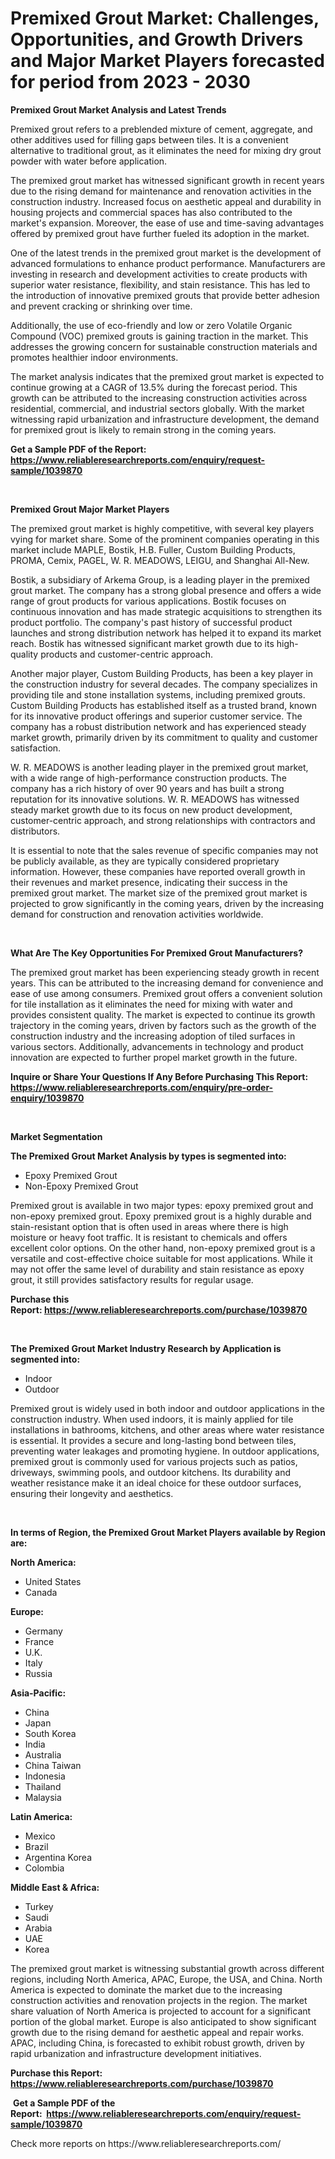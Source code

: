<p><h1>Premixed Grout Market: Challenges, Opportunities, and Growth Drivers and Major Market Players forecasted for period from 2023 - 2030</h1></p><p><strong>Premixed Grout Market Analysis and Latest Trends</strong></p>
<p><p>Premixed grout refers to a preblended mixture of cement, aggregate, and other additives used for filling gaps between tiles. It is a convenient alternative to traditional grout, as it eliminates the need for mixing dry grout powder with water before application.</p><p>The premixed grout market has witnessed significant growth in recent years due to the rising demand for maintenance and renovation activities in the construction industry. Increased focus on aesthetic appeal and durability in housing projects and commercial spaces has also contributed to the market's expansion. Moreover, the ease of use and time-saving advantages offered by premixed grout have further fueled its adoption in the market.</p><p>One of the latest trends in the premixed grout market is the development of advanced formulations to enhance product performance. Manufacturers are investing in research and development activities to create products with superior water resistance, flexibility, and stain resistance. This has led to the introduction of innovative premixed grouts that provide better adhesion and prevent cracking or shrinking over time.</p><p>Additionally, the use of eco-friendly and low or zero Volatile Organic Compound (VOC) premixed grouts is gaining traction in the market. This addresses the growing concern for sustainable construction materials and promotes healthier indoor environments.</p><p>The market analysis indicates that the premixed grout market is expected to continue growing at a CAGR of 13.5% during the forecast period. This growth can be attributed to the increasing construction activities across residential, commercial, and industrial sectors globally. With the market witnessing rapid urbanization and infrastructure development, the demand for premixed grout is likely to remain strong in the coming years.</p></p>
<p><strong>Get a Sample PDF of the Report:&nbsp; <a href="https://www.reliableresearchreports.com/enquiry/request-sample/1039870">https://www.reliableresearchreports.com/enquiry/request-sample/1039870</a></strong></p>
<p>&nbsp;</p>
<p><strong>Premixed Grout Major Market Players</strong></p>
<p><p>The premixed grout market is highly competitive, with several key players vying for market share. Some of the prominent companies operating in this market include MAPLE, Bostik, H.B. Fuller, Custom Building Products, PROMA, Cemix, PAGEL, W. R. MEADOWS, LEIGU, and Shanghai All-New. </p><p>Bostik, a subsidiary of Arkema Group, is a leading player in the premixed grout market. The company has a strong global presence and offers a wide range of grout products for various applications. Bostik focuses on continuous innovation and has made strategic acquisitions to strengthen its product portfolio. The company's past history of successful product launches and strong distribution network has helped it to expand its market reach. Bostik has witnessed significant market growth due to its high-quality products and customer-centric approach.</p><p>Another major player, Custom Building Products, has been a key player in the construction industry for several decades. The company specializes in providing tile and stone installation systems, including premixed grouts. Custom Building Products has established itself as a trusted brand, known for its innovative product offerings and superior customer service. The company has a robust distribution network and has experienced steady market growth, primarily driven by its commitment to quality and customer satisfaction.</p><p>W. R. MEADOWS is another leading player in the premixed grout market, with a wide range of high-performance construction products. The company has a rich history of over 90 years and has built a strong reputation for its innovative solutions. W. R. MEADOWS has witnessed steady market growth due to its focus on new product development, customer-centric approach, and strong relationships with contractors and distributors.</p><p>It is essential to note that the sales revenue of specific companies may not be publicly available, as they are typically considered proprietary information. However, these companies have reported overall growth in their revenues and market presence, indicating their success in the premixed grout market. The market size of the premixed grout market is projected to grow significantly in the coming years, driven by the increasing demand for construction and renovation activities worldwide.</p></p>
<p>&nbsp;</p>
<p><strong>What Are The Key Opportunities For Premixed Grout Manufacturers?</strong></p>
<p><p>The premixed grout market has been experiencing steady growth in recent years. This can be attributed to the increasing demand for convenience and ease of use among consumers. Premixed grout offers a convenient solution for tile installation as it eliminates the need for mixing with water and provides consistent quality. The market is expected to continue its growth trajectory in the coming years, driven by factors such as the growth of the construction industry and the increasing adoption of tiled surfaces in various sectors. Additionally, advancements in technology and product innovation are expected to further propel market growth in the future.</p></p>
<p><strong>Inquire or Share Your Questions If Any Before Purchasing This Report: <a href="https://www.reliableresearchreports.com/enquiry/pre-order-enquiry/1039870">https://www.reliableresearchreports.com/enquiry/pre-order-enquiry/1039870</a></strong></p>
<p>&nbsp;</p>
<p><strong>Market Segmentation</strong></p>
<p><strong>The Premixed Grout Market Analysis by types is segmented into:</strong></p>
<p><ul><li>Epoxy Premixed Grout</li><li>Non-Epoxy Premixed Grout</li></ul></p>
<p><p>Premixed grout is available in two major types: epoxy premixed grout and non-epoxy premixed grout. Epoxy premixed grout is a highly durable and stain-resistant option that is often used in areas where there is high moisture or heavy foot traffic. It is resistant to chemicals and offers excellent color options. On the other hand, non-epoxy premixed grout is a versatile and cost-effective choice suitable for most applications. While it may not offer the same level of durability and stain resistance as epoxy grout, it still provides satisfactory results for regular usage.</p></p>
<p><strong>Purchase this Report:&nbsp;<a href="https://www.reliableresearchreports.com/purchase/1039870">https://www.reliableresearchreports.com/purchase/1039870</a></strong></p>
<p>&nbsp;</p>
<p><strong>The Premixed Grout Market Industry Research by Application is segmented into:</strong></p>
<p><ul><li>Indoor</li><li>Outdoor</li></ul></p>
<p><p>Premixed grout is widely used in both indoor and outdoor applications in the construction industry. When used indoors, it is mainly applied for tile installations in bathrooms, kitchens, and other areas where water resistance is essential. It provides a secure and long-lasting bond between tiles, preventing water leakages and promoting hygiene. In outdoor applications, premixed grout is commonly used for various projects such as patios, driveways, swimming pools, and outdoor kitchens. Its durability and weather resistance make it an ideal choice for these outdoor surfaces, ensuring their longevity and aesthetics.</p></p>
<p>&nbsp;</p>
<p><strong>In terms of Region, the Premixed Grout Market Players available by Region are:</strong></p>
<p>
    <p> <strong> North America: </strong>
        <ul>
            <li>United States</li>
            <li>Canada</li>
        </ul>
        </p> 
    <p> <strong> Europe: </strong>
        <ul>
            <li>Germany</li>
            <li>France</li>
            <li>U.K.</li>
            <li>Italy</li>
            <li>Russia</li>
        </ul>
        </p> 
    <p> <strong> Asia-Pacific: </strong>
        <ul>
            <li>China</li>
            <li>Japan</li>
            <li>South Korea</li>
            <li>India</li>
            <li>Australia</li>
            <li>China Taiwan</li>
            <li>Indonesia</li>
            <li>Thailand</li>
            <li>Malaysia</li>
        </ul>
        </p> 
    <p> <strong> Latin America: </strong>
        <ul>
            <li>Mexico</li>
            <li>Brazil</li>
            <li>Argentina Korea</li>
            <li>Colombia</li>
        </ul>
        </p> 
    <p> <strong> Middle East & Africa: </strong>
        <ul>
            <li>Turkey</li>
            <li>Saudi</li>
            <li>Arabia</li>
            <li>UAE</li>
            <li>Korea</li>
        </ul>
    </p>
    </p>
<p><p>The premixed grout market is witnessing substantial growth across different regions, including North America, APAC, Europe, the USA, and China. North America is expected to dominate the market due to the increasing construction activities and renovation projects in the region. The market share valuation of North America is projected to account for a significant portion of the global market. Europe is also anticipated to show significant growth due to the rising demand for aesthetic appeal and repair works. APAC, including China, is forecasted to exhibit robust growth, driven by rapid urbanization and infrastructure development initiatives.</p></p>
<p><strong>Purchase this Report: <a href="https://www.reliableresearchreports.com/purchase/1039870">https://www.reliableresearchreports.com/purchase/1039870</a></strong></p>
<p>&nbsp;<strong>Get a Sample PDF of the Report:&nbsp;&nbsp;<a href="https://www.reliableresearchreports.com/enquiry/request-sample/1039870">https://www.reliableresearchreports.com/enquiry/request-sample/1039870</a></strong></p>
<p><strong></strong></p>
<p>Check more reports on https://www.reliableresearchreports.com/</p>
